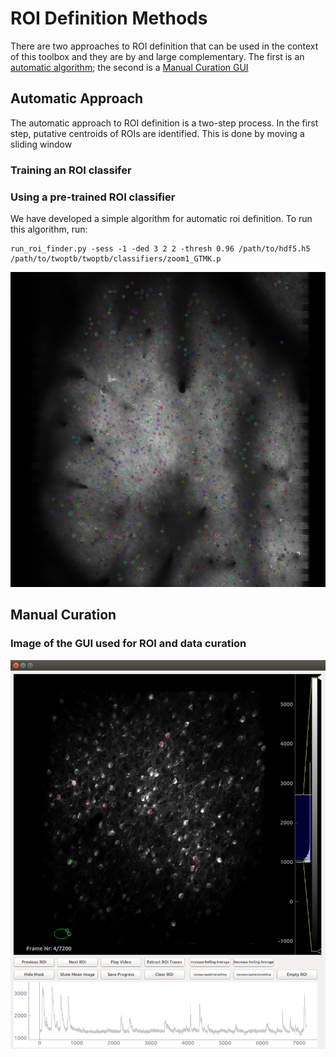 # ROI Definition Methods

There are two approaches to ROI definition that can be used in the context of this toolbox and they are by and large complementary. The first is an [automatic algorithm](rois.md#auto); the second is a [Manual Curation GUI](rois.md#manual)

<h2 id="auto">Automatic Approach</h2>

The automatic approach to ROI definition is a two-step process. In the first step, putative centroids of ROIs are identified. This is done by moving a sliding window 

### Training an ROI classifer


### Using a pre-trained ROI classifier

We have developed a simple algorithm for automatic roi definition. To run this algorithm, run:

    run_roi_finder.py -sess -1 -ded 3 2 2 -thresh 0.96 /path/to/hdf5.h5 /path/to/twoptb/twoptb/classifiers/zoom1_GTMK.p


![Screenshot](ims/auto_roi.png)

<h2 id="manual">Manual Curation</h2>

### Image of the GUI used for ROI and data curation

![Screenshot](ims/ROI_Drawer.png)
